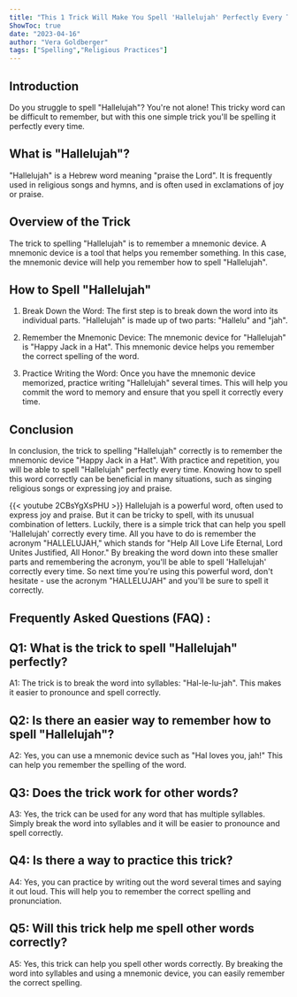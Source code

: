 ```yaml
---
title: "This 1 Trick Will Make You Spell 'Hallelujah' Perfectly Every Time!"
ShowToc: true 
date: "2023-04-16"
author: "Vera Goldberger" 
tags: ["Spelling","Religious Practices"]
---
```

## Introduction 

Do you struggle to spell "Hallelujah"? You're not alone! This tricky word can be difficult to remember, but with this one simple trick you'll be spelling it perfectly every time. 

## What is "Hallelujah"? 

"Hallelujah" is a Hebrew word meaning "praise the Lord". It is frequently used in religious songs and hymns, and is often used in exclamations of joy or praise. 

## Overview of the Trick 

The trick to spelling "Hallelujah" is to remember a mnemonic device. A mnemonic device is a tool that helps you remember something. In this case, the mnemonic device will help you remember how to spell "Hallelujah". 

## How to Spell "Hallelujah" 

1. Break Down the Word: The first step is to break down the word into its individual parts. "Hallelujah" is made up of two parts: "Hallelu" and "jah". 

2. Remember the Mnemonic Device: The mnemonic device for "Hallelujah" is "Happy Jack in a Hat". This mnemonic device helps you remember the correct spelling of the word. 

3. Practice Writing the Word: Once you have the mnemonic device memorized, practice writing "Hallelujah" several times. This will help you commit the word to memory and ensure that you spell it correctly every time. 

## Conclusion 

In conclusion, the trick to spelling "Hallelujah" correctly is to remember the mnemonic device "Happy Jack in a Hat". With practice and repetition, you will be able to spell "Hallelujah" perfectly every time. Knowing how to spell this word correctly can be beneficial in many situations, such as singing religious songs or expressing joy and praise.

{{< youtube 2CBsYgXsPHU >}} 
Hallelujah is a powerful word, often used to express joy and praise. But it can be tricky to spell, with its unusual combination of letters. Luckily, there is a simple trick that can help you spell 'Hallelujah' correctly every time. All you have to do is remember the acronym "HALLELUJAH," which stands for "Help All Love Life Eternal, Lord Unites Justified, All Honor." By breaking the word down into these smaller parts and remembering the acronym, you'll be able to spell 'Hallelujah' correctly every time. So next time you're using this powerful word, don't hesitate - use the acronym "HALLELUJAH" and you'll be sure to spell it correctly.

## Frequently Asked Questions (FAQ) :
## Q1: What is the trick to spell "Hallelujah" perfectly?

A1: The trick is to break the word into syllables: "Hal-le-lu-jah". This makes it easier to pronounce and spell correctly. 

## Q2: Is there an easier way to remember how to spell "Hallelujah"?

A2: Yes, you can use a mnemonic device such as "Hal loves you, jah!" This can help you remember the spelling of the word. 

## Q3: Does the trick work for other words?

A3: Yes, the trick can be used for any word that has multiple syllables. Simply break the word into syllables and it will be easier to pronounce and spell correctly. 

## Q4: Is there a way to practice this trick?

A4: Yes, you can practice by writing out the word several times and saying it out loud. This will help you to remember the correct spelling and pronunciation. 

## Q5: Will this trick help me spell other words correctly?

A5: Yes, this trick can help you spell other words correctly. By breaking the word into syllables and using a mnemonic device, you can easily remember the correct spelling.





